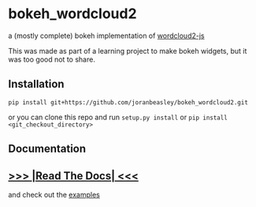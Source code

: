 # bokeh_wordcloud2
a (mostly complete) bokeh implementation of [wordcloud2-js](https://wordcloud2-js.timdream.org)

This was made as part of a learning project to make bokeh widgets, but it was too good not to share.

## Installation

`pip install git+https://github.com/joranbeasley/bokeh_wordcloud2.git`

or you can clone this repo and run `setup.py install` or `pip install <git_checkout_directory>`
## Documentation
## [>>> |Read The Docs| <<<](https://bokeh-wordcloud2.readthedocs.io/en/latest/getting_started.html#examples)
and check out the [examples](/examples)
